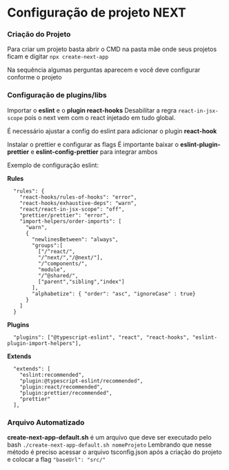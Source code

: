 # Configuração de projeto NEXT

### Criação do Projeto
Para criar um projeto basta abrir o CMD na pasta mãe onde seus projetos ficam e digitar
`npx create-next-app`

Na sequência algumas perguntas aparecem e você deve configurar conforme o projeto
### Configuração de plugins/libs

Importar o **eslint** e o **plugin react-hooks**
Desabilitar a regra `react-in-jsx-scope` pois o next vem com o react injetado em tudo global.

É necessário ajustar a config do eslint para adicionar o plugin **react-hook**

Instalar o prettier e configurar as flags
É importante baixar o **eslint-plugin-prettier** e **eslint-config-prettier** para integrar ambos

Exemplo de configuração eslint:

**Rules**
```
  "rules": {
    "react-hooks/rules-of-hooks": "error",
    "react-hooks/exhaustive-deps": "warn",
    "react/react-in-jsx-scope": "off",
    "prettier/prettier": "error",
    "import-helpers/order-imports": [
      "warn",
      {
        "newlinesBetween": "always",
        "groups":[
          ["/^react/",
          "/^next/","/@next/"],
          "/^components/",
          "module",
          "/^@shared/",
          ["parent","sibling","index"]
        ],
        "alphabetize": { "order": "asc", "ignoreCase" : true}
      }
    ]
  }
```
**Plugins**
```
  "plugins": ["@typescript-eslint", "react", "react-hooks", "eslint-plugin-import-helpers"],
```

**Extends**
```
  "extends": [
    "eslint:recommended",
    "plugin:@typescript-eslint/recommended",
    "plugin:react/recommended",
    "plugin:prettier/recommended",
    "prettier"
  ],
```


### Arquivo Automatizado

**create-next-app-default.sh** é um arquivo que deve ser executado pelo bash `./create-next-app-default.sh nomeProjeto`
Lembrando que nesse método é preciso acessar o arquivo tsconfig.json após a criação do projeto e colocar a flag `"baseUrl": "src/"`